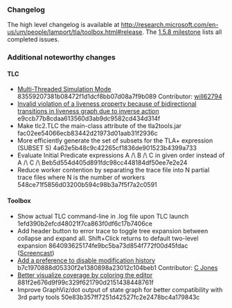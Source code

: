 ### Changelog
The high level changelog is available at http://research.microsoft.com/en-us/um/people/lamport/tla/toolbox.html#release. The [1.5.8 milestone](https://github.com/tlaplus/tlaplus/issues?q=is%3Aissue+milestone%3A1.5.8+is%3Aclosed) lists all completed issues.

### Additional noteworthy changes

#### TLC
* [Multi-Threaded Simulation Mode](https://github.com/tlaplus/tlaplus/issues/147) 83559207381b08472f1d1dcf8bb07d08a7f9b089 Contributor: [will62794](https://github.com/will62794)
* [Invalid violation of a liveness property because of bidirectional transitions in liveness graph due to inverse action](https://github.com/tlaplus/tlaplus/issues/201) e9ccb77b8cdaa613560d3ab9dc9582cd434d314f
* Make tlc2.TLC the main-class attribute of the tla2tools.jar fac02ee54066ecb83442d21973d01aab31f2936c
* More efficiently generate the set of subsets for the TLA+ expression (SUBSET S) 4a62e5b48c9c42265cf1836de901523b4399a733
* Evaluate Initial Predicate expressions A /\ B /\ C in given order instead of A /\ C /\ Beb5d554d405d891fdc98cc448184df50ee7e2e24
* Reduce worker contention by separating the trace file into N partial trace files where N is the number of workers 548ce71f5856d03200b594c98b3a7f5f7a2c0591

#### Toolbox
* Show actual TLC command-line in .log file upon TLC launch 1efd390b2efcd48021f7ca863f0df6c17b7406ce
* Add header button to error trace to toggle tree expansion between collapse and expand all. Shift+Click returns to default two-level expansion 864093625174fe9bc5ba73d854f772f00d45fdac ([Screencast](https://raw.githubusercontent.com/tlaplus/tlaplus/master/general/docs/changelogs/screencasts/52dfa170dc119e5d036eb8df2e30d673240149eb.gif))
* [Add a preference to disable modification history](https://github.com/tlaplus/tlaplus/issues/157) b7c1970888d05330f2e1380898a23012c104beb1 Contributor: [C Jones](https://github.com/porglezomp)
* [Better visualize coverage by coloring the editor](https://github.com/tlaplus/tlaplus/issues/60) 881f2e676d9f99c329f621790d2151438448761f
* Improve GraphViz/dot output of state graph for better compatibility with 3rd party tools 50e83b357ff7251d42527fc2e2478bc4a179843c
